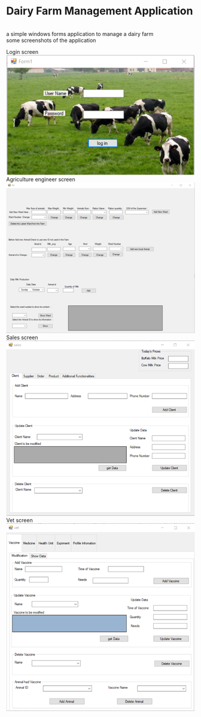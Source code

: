 # Dairy Farm Management Application #
<br>
a simple windows forms application to manage a dairy farm
<br>
some screenshots of the application <br>

Login screen <br>
![Login screen](/Screenshots/LoginForm.png) <br>
Agriculture engineer screen <br> 
![Agriculture Engineer screen](/Screenshots/AgricultureEngineerForm.png) <br>
Sales screen <br>
![Sales screen](/Screenshots/SalesForm.png) <br>
Vet screen <br>
![Vet screen](/Screenshots/VetForm.png) <br>
